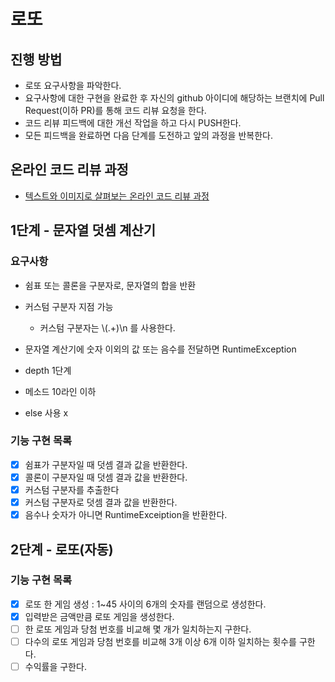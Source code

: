 # 로또
## 진행 방법
* 로또 요구사항을 파악한다.
* 요구사항에 대한 구현을 완료한 후 자신의 github 아이디에 해당하는 브랜치에 Pull Request(이하 PR)를 통해 코드 리뷰 요청을 한다.
* 코드 리뷰 피드백에 대한 개선 작업을 하고 다시 PUSH한다.
* 모든 피드백을 완료하면 다음 단계를 도전하고 앞의 과정을 반복한다.

## 온라인 코드 리뷰 과정
* [텍스트와 이미지로 살펴보는 온라인 코드 리뷰 과정](https://github.com/next-step/nextstep-docs/tree/master/codereview)

## 1단계 - 문자열 덧셈 계산기

### 요구사항

- 쉼표 또는 콜론을 구분자로, 문자열의 합을 반환
- 커스텀 구분자 지점 가능
  - 커스텀 구분자는 \\(.+)\n 를 사용한다.
- 문자열 계산기에 숫자 이외의 값 또는 음수를 전달하면 RuntimeException

- depth 1단계
- 메소드 10라인 이하
- else 사용 x

### 기능 구현 목록

- [x] 쉼표가 구분자일 때 덧셈 결과 값을 반환한다.
- [x] 콜론이 구분자일 때 덧셈 결과 값을 반환한다.
- [x] 커스텀 구분자를 추출한다
- [x] 커스텀 구분자로 덧셈 결과 값을 반환한다.
- [x] 음수나 숫자가 아니면 RuntimeExceiption을 반환한다.

## 2단계 - 로또(자동)

### 기능 구현 목록

- [x] 로또 한 게임 생성 : 1~45 사이의 6개의 숫자를 랜덤으로 생성한다. 
- [x] 입력받은 금액만큼 로또 게임을 생성한다.
- [ ] 한 로또 게임과 당첨 번호를 비교해 몇 개가 일치하는지 구한다.
- [ ] 다수의 로또 게임과 당첨 번호를 비교해 3개 이상 6개 이하 일치하는 횟수를 구한다.
- [ ] 수익률을 구한다.